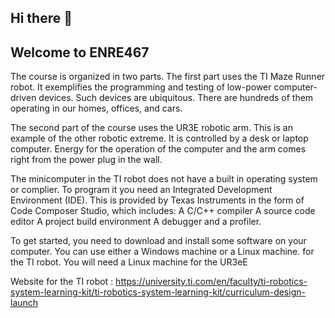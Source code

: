 ## Hi there 👋

## Welcome to ENRE467

The course is organized in two parts. The first part uses the TI Maze Runner robot. It exemplifies the programming and testing of low-power computer-driven devices. Such devices are ubiquitous. There are hundreds of them operating in our homes, offices, and cars.

The second part of the course uses the UR3E robotic arm. This is an example of the other robotic extreme. It is controlled by a desk or laptop computer. Energy for the operation of the computer and the arm comes right from the power plug in the wall.

The minicomputer in the TI robot does not have a built in operating system or complier. To program it you need an Integrated Development Environment (IDE). This is provided by Texas Instruments in the form of Code Composer Studio, which includes:
    A C/C++ compiler
    A source code editor
    A project build environment
    A debugger
    and a profiler.

To get started, you need to download and install some software on your computer. You can use either a Windows machine or a Linux machine. for the TI robot. You will need a Linux machine for the UR3eE

Website for the TI robot : https://university.ti.com/en/faculty/ti-robotics-system-learning-kit/ti-robotics-system-learning-kit/curriculum-design-launch
<!--

We will use Github for most of the work on the robot arm (the Universal Robotics UR3). Thus, the frist step in working on the UR3 is to join Github.

